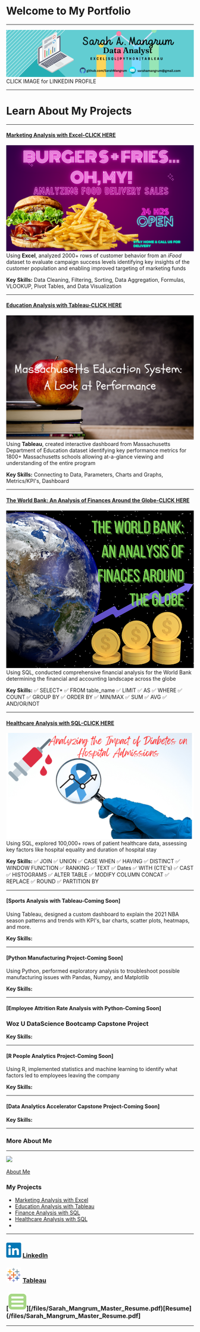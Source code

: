 # Welcome to My Portfolio
---
[<img src="images/linkedinbanner.png?raw=true"/>](https://www.linkedin.com/in/sarahamangrum/)
CLICK IMAGE for LINKEDIN PROFILE

---


# Learn About My Projects


---

#### [Marketing Analysis with Excel-CLICK HERE](https://www.linkedin.com/pulse/burgers-friesoh-my-look-food-delivery-sales-sarah-mangrum/)
[<img src="images/DoorDash.png?raw=true"/>](https://www.linkedin.com/pulse/burgers-friesoh-my-look-food-delivery-sales-sarah-mangrum/)
Using **Excel**, analyzed 2000+ rows of customer behavior from an *iFood* dataset to evaluate campaign success levels identifying key insights of the customer population and enabling improved targeting of marketing funds

**Key Skills:**  Data Cleaning, Filtering, Sorting, Data Aggregation, Formulas, VLOOKUP, Pivot Tables, and Data Visualization


---

#### [Education Analysis with Tableau-CLICK HERE](https://www.linkedin.com/pulse/massachusetts-education-system-review-sarah-mangrum/)
[<img src="images/Schoolbell.png?raw=true"/>](https://www.linkedin.com/pulse/massachusetts-education-system-review-sarah-mangrum/)
Using **Tableau**, created interactive dashboard from Massachusetts Department of Education dataset identifying key performance metrics for 1800+ Massachusetts schools allowing at-a-glance viewing and understanding of the entire program 

**Key Skills:**  Connecting to Data, Parameters, Charts and Graphs, Metrics/KPI's, Dashboard


---

#### [The World Bank: An Analysis of Finances Around the Globe-CLICK HERE](/SQL_banking.md)

[<img src="images/Earth Hour (Facebook Post).png?raw=true"/>](https://github.com/SarahMangrum/SarahMangrum.GitHub.io/blob/master/SQL_banking.md)
Using SQL, conducted comprehensive financial analysis for the World Bank determining the financial and accounting landscape across the globe 

**Key Skills:** ✅ SELECT* ✅ FROM table_name ✅ LIMIT ✅ AS ✅ WHERE ✅ COUNT ✅ GROUP BY ✅ ORDER BY ✅ MIN/MAX ✅ SUM ✅ AVG ✅ AND/OR/NOT

---

#### [Healthcare Analysis with SQL-CLICK HERE](https://www.linkedin.com/pulse/analyzing-impact-diabetes-hospital-admissions-sarah-mangrum-bmkzc/)
[<img src="images/HealthcareSQL.png?raw=true"/>](https://www.linkedin.com/pulse/analyzing-impact-diabetes-hospital-admissions-sarah-mangrum-bmkzc/)
Using SQL, explored 100,000+ rows of patient healthcare data, assessing key factors like hospital equality and duration of hospital stay

**Key Skills:** ✅ JOIN ✅ UNION ✅ CASE WHEN ✅ HAVING ✅ DISTINCT ✅ WINDOW FUNCTION ✅ RANKING ✅ TEXT ✅ Dates ✅ WITH (CTE's)  ✅ CAST  ✅ HISTOGRAMS  ✅ ALTER TABLE ✅ MODIFY COLUMN CONCAT ✅ REPLACE ✅ ROUND ✅ PARTITION BY

---

#### [Sports Analysis with Tableau-Coming Soon]
Using Tableau, designed a custom dashboard to explain the 2021 NBA season patterns and trends with KPI's, bar charts, scatter plots, heatmaps, and more.

**Key Skills:**


---
#### [Python Manufacturing Project-Coming Soon]
Using Python, performed exploratory analysis to troubleshoot possible manufacturing issues with Pandas, Numpy, and Matplotlib

**Key Skills:**

---
#### [Employee Attrition Rate Analysis with Python-Coming Soon]
### Woz U DataScience Bootcamp Capstone Project

**Key Skills:**


---
#### [R People Analytics Project-Coming Soon]
Using R, implemented statistics and machine learning to identify what factors led to employees leaving the company

**Key Skills:**


---
#### [Data Analytics Accelerator Capstone Project-Coming Soon]

**Key Skills:**


---

### More About Me 
---

[<img src="images/AboutMeCollage.png?raw=true"/>](/AboutMe.md)

[About Me](/AboutMe.md)

### My Projects

- [Marketing Analysis with Excel](https://www.linkedin.com/pulse/burgers-friesoh-my-look-food-delivery-sales-sarah-mangrum/)
- [Education Analysis with Tableau](https://www.linkedin.com/pulse/massachusetts-education-system-review-sarah-mangrum/)
- [Finance Analysis with SQL](/SQL_banking.md)
- [Healthcare Analysis with SQL](https://www.linkedin.com/pulse/analyzing-impact-diabetes-hospital-admissions-sarah-mangrum-bmkzc/)
- 

---

### [<img src="images/linkedin_icon.png?raw=true"/>](https://www.linkedin.com/in/sarahamangrum/) [LinkedIn](https://www.linkedin.com/in/sarahamangrum/)
### [<img src="images/tableau_icon.png?raw=true"/>](https://public.tableau.com/app/profile/sarah.mangrum) [Tableau](https://public.tableau.com/app/profile/sarah.mangrum)
### [<img src="images/resume_icon2.png?raw=true"/>][/files/Sarah_Mangrum_Master_Resume.pdf)[Resume](/files/Sarah_Mangrum_Master_Resume.pdf]

---


